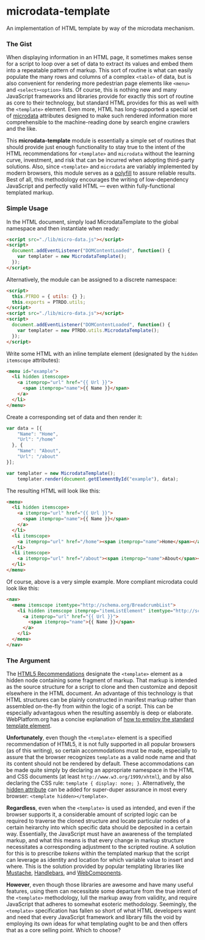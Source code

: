 # microdata-template
An implementation of HTML template by way of the microdata mechanism.
### The Gist
When displaying information in an HTML page, it sometimes makes sense for a script to loop over a set of data to extract its values and embed them into a repeatable pattern of markup. This sort of routine is what can easily populate the many rows and columns of a complex `<table>` of data, but is also convenient for rendering more pedestrian page elements like `<menu>` and `<select><option>` lists. Of course, this is nothing new and many JavaScript frameworks and libraries provide for exactly this sort of routine as core to their technology, but standard HTML provides for this as well with the `<template>` element. Even more, HTML has long-supported a special set of [microdata](https://www.w3.org/TR/microdata/) attributes designed to make such rendered information more comprehensible to the machine-reading done by search engine crawlers and the like. 
  
This **microdata-template** module is essentially a simple set of routines that should provide just enough functionality to stay true to the intent of the HTML recommendations for `<template>` and `microdata` without the learning curve, investment, and risk that can be incurred when adopting third-party solutions. Also, since `<template>` and `microdata` are variably implemented by modern browsers, this module serves as a [polyfill](https://en.wikipedia.org/wiki/Polyfill) to assure reliable results. Best of all, this methodology encourages the writing of low-dependency JavaScript and perfectly valid HTML &mdash; even within fully-functional templated markup. 
### Simple Usage
In the HTML document, simply load MicrodataTemplate to the global namespace and then instantiate when ready: 
```html
<script src="./lib/micro-data.js"></script>
<script>
  document.addEventListener("DOMContentLoaded", function() {
    var templater = new MicrodataTemplate();
  });
</script>
```

Alternatively, the module can be assigned to a discrete namespace: 
```html
<script>
  this.PTRDO = { utils: {} };
  this.exports = PTRDO.utils;
</script>
<script src="./lib/micro-data.js"></script>
<script>
  document.addEventListener("DOMContentLoaded", function() {
    var templater = new PTRDO.utils.MicrodataTemplate();
  });
</script>
```

Write some HTML with an inline template element (designated by the `hidden itemscope` attributes): 
```html
<menu id="example">
  <li hidden itemscope>
    <a itemprop="url" href="{{ Url }}">
      <span itemprop="name">{{ Name }}</span>
    </a>
  </li>
</menu>
```

Create a corresponding set of data and then render it: 
```javascript
var data = [{ 
    "Name": "Home", 
    "Url": "/home"
  }, {
    "Name": "About", 
    "Url": "/about"
}];

var templater = new MicrodataTemplate();
    templater.render(document.getElementById("example"), data); 
```

The resulting HTML will look like this: 
```html
<menu>
  <li hidden itemscope>
    <a itemprop="url" href="{{ Url }}">
      <span itemprop="name">{{ Name }}</span>
    </a>
  </li>
  <li itemscope>
    <a itemprop="url" href="/home"><span itemprop="name">Home</span></a>
  </li>
  <li itemscope>
    <a itemprop="url" href="/about"><span itemprop="name">About</span></a>
  </li>
</menu>
```

Of course, above is a very simple example. More compliant microdata could look like this: 
```html
<nav>
  <menu itemscope itemtype="http://schema.org/BreadcrumbList">
    <li hidden itemscope itemprop="itemListElement" itemtype="http://schema.org/ListItem">
      <a itemprop="url" href="{{ Url }}">
        <span itemprop="name">{{ Name }}</span>
      </a>
    </li>
  </menu>
</nav>
```

### The Argument
The [HTML5 Recommendations](https://www.w3.org/TR/html5/scripting-1.html#the-template-element) designate the `<template>` element as a hidden node containing some fragment of markup. That markup is intended as the source structure for a script to clone and then customize and deposit elsewhere in the HTML document. An advantage of this technology is that HTML structures can be plainly constructed in manifest markup rather than assembled on-the-fly from within the logic of a script. This can be especially advantagous when the resulting assembly is deep or elaborate. WebPlatform.org has a concise explanation of [how to employ the standard template element](https://docs.webplatform.org/wiki/html/elements/template).

**Unfortunately**, even though the `<template>` element is a specified recommendation of HTML5, it is not fully supported in all popular browsers (as of this writing), so certain accommodations must be made, especially to assure that the browser recognizes `template` as a valid node name and that its content should not be rendered by default. These accommodations can be made quite simply by declaring an appropriate namespace in the HTML and CSS documents (at least `http://www.w3.org/1999/xhtml`), and by also declaring the CSS rule: `template { display: none; }`. Alternatively, the [hidden attribute](http://caniuse.com/#search=hidden) can be added for super-duper assurance in most every browser: `<template hidden></template>`.  

**Regardless**, even when the `<template>` is used as intended, and even if the browser supports it, a considerable amount of scripted logic can be required to traverse the cloned structure and locate particular nodes of a certain heirarchy into which specific data should be deposited in a certain way. Essentially, the JavaScript must have an awareness of the templated markup, and what this means is that every change in markup structure necessitates a corresponding adjustment to the scripted routine. A solution for this is to prescribe *tokens* within the templated markup that the script can leverage as identity and location for which variable value to insert and where. This is the solution provided by popular templating libraries like [Mustache](https://mustache.github.io/), [Handlebars](http://handlebarsjs.com/), and [WebComponents](http://webcomponents.org/articles/introduction-to-template-element/).

**However**, even though those libraries are awesome and have many useful features, using them can necessitate some departure from the true intent of the `<template>` methodology, lull the markup away from validity, and require JavaScript that adheres to somewhat esoteric methodology. Seemingly, the `<template>` specification has fallen so short of what HTML developers want and need that every JavaScript framework and library fills the void by employing its own ideas for what templating ought to be and then offers that as a core selling point. Which to choose? 
